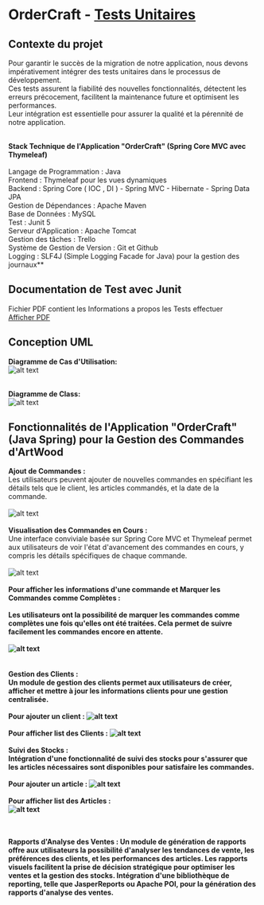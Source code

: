 # OrderCraft - [Tests Unitaires](https://github.com/mohatala/CraftWood)

## Contexte du projet
Pour garantir le succès de la migration de notre application, nous devons impérativement intégrer des tests unitaires dans le processus de développement.<br/>
Ces tests assurent la fiabilité des nouvelles fonctionnalités, détectent les erreurs précocement, facilitent la maintenance future et optimisent les performances.<br/>
Leur intégration est essentielle pour assurer la qualité et la pérennité de notre application.<br/><br/>

<b>Stack Technique de l'Application "OrderCraft" (Spring Core MVC avec Thymeleaf)</b><br/><br/>
Langage de Programmation : Java<br/>
Frontend : Thymeleaf pour les vues dynamiques<br/>
Backend : Spring Core ( IOC , DI ) - Spring MVC - Hibernate - Spring Data JPA<br/>
Gestion de Dépendances : Apache Maven<br/>
Base de Données : MySQL<br/>
Test : Junit 5<br/>
Serveur d'Application : Apache Tomcat<br/>
Gestion des tâches : Trello<br/>
Système de Gestion de Version : Git et Github<br/>
Logging : SLF4J (Simple Logging Facade for Java) pour la gestion des journaux**<br/>
## Documentation de Test avec Junit
Fichier PDF contient les Informations a propos les Tests effectuer <br/>
[Afficher PDF](https://github.com/mohatala/CraftWood/blob/main/Documentation%20%7BOrderCraft%20-%20Tests%20Unitaires%7D.pdf)
## Conception <b>UML</b>
<b> Diagramme de Cas d'Utilisation:</b><br/>
![alt text](https://github.com/mohatala/CraftWood/blob/main/usecase%20Craft.drawio%20(1).png)<br/><br/>

<b> Diagramme de Class:</b><br/>
![alt text](https://github.com/mohatala/CraftWood/blob/main/Diagramme%20sans%20nom.drawio.png)

## Fonctionnalités de l'Application "<b>OrderCraft</b>" (Java Spring) pour la Gestion des Commandes d'ArtWood<br/>
<b>Ajout de Commandes :</b><br/>
Les utilisateurs peuvent ajouter de nouvelles commandes en spécifiant les détails tels que le client, les articles commandés, et la date de la commande.<br/><br/>
![alt text](https://github.com/mohatala/OrderCraft-Task/blob/master/interface%20nouveau%20commande.PNG)<br/><br/>
<b>Visualisation des Commandes en Cours :</b><br/>
Une interface conviviale basée sur Spring Core MVC et Thymeleaf permet aux utilisateurs de voir l'état d'avancement des commandes en cours, y compris les détails spécifiques de chaque commande.<br/><br/>
![alt text](https://github.com/mohatala/OrderCraft-Task/blob/master/interface%20list%20commande.PNG)<br/><br/>
<b> Pour afficher les informations d'une commande et Marquer les Commandes comme Complètes :<b><br/><br/>
Les utilisateurs ont la possibilité de marquer les commandes comme complètes une fois qu'elles ont été traitées. Cela permet de suivre facilement les commandes encore en attente.<br/><br/>
![alt text](https://github.com/mohatala/OrderCraft-Task/blob/master/interface%20infos%20commande.PNG)<br/><br/><br/>
<b>Gestion des Clients :</b><br/>
Un module de gestion des clients permet aux utilisateurs de créer, afficher et mettre à jour les informations clients pour une gestion centralisée.<br/><br/>
<b> Pour ajouter un client :</b>
![alt text](https://github.com/mohatala/OrderCraft-Task/blob/master/interface%20nouveau%20client.PNG)<br/><br/>
<b> Pour afficher list des Clients :</b>
![alt text](https://github.com/mohatala/OrderCraft-Task/blob/master/interface%20List%20client.PNG)<br/><br/>
<b>Suivi des Stocks :</b><br/>
Intégration d'une fonctionnalité de suivi des stocks pour s'assurer que les articles nécessaires sont disponibles pour satisfaire les commandes.<br/><br/>
<b> Pour ajouter un article :</b>
![alt text](https://github.com/mohatala/OrderCraft-Task/blob/master/interface%20nouveau%20articles.PNG)<br/><br/>
<b> Pour afficher list des Articles :</b><br/>
![alt text](https://github.com/mohatala/OrderCraft-Task/blob/master/interface%20list%20articles.PNG)<br/><br/>
​

<b>Rapports d'Analyse des Ventes :</b>
Un module de génération de rapports offre aux utilisateurs la possibilité d'analyser les tendances de vente, les préférences des clients, et les performances des articles. Les rapports visuels facilitent la prise de décision stratégique pour optimiser les ventes et la gestion des stocks. Intégration d'une bibliothèque de reporting, telle que JasperReports ou Apache POI, pour la génération des rapports d'analyse des ventes. <br/><br/>






